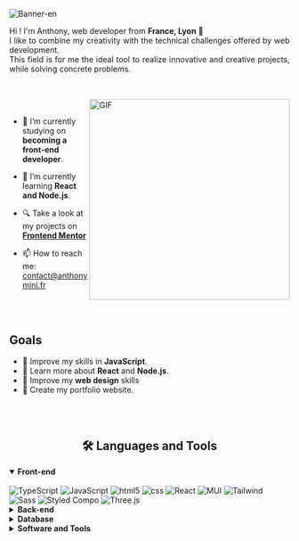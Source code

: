 <!-- Banner -->
![Banner-en](https://user-images.githubusercontent.com/82963356/217269246-8c42f952-e34b-4161-a676-8de2fa2c456b.png)

<p align="justify">
Hi ! I'm Anthony, web developer  from <b>France, Lyon</b> 📍
<br>
I like to combine my creativity with the technical challenges offered by web development.
<br>
This field is for me the ideal tool to realize innovative and creative projects, while solving concrete problems.
</p>

##

<br>

<!--- Web illustrations by Storyset ( https://storyset.com/web ) --->
<img align="right" alt="GIF" src="https://user-images.githubusercontent.com/82963356/217264053-30dfcbcf-6ce0-417f-9a2c-bf9eea88f770.svg" width="360px"/>

<br>


- 🔭 I’m currently studying on **becoming a front-end developer**.

- 🌱 I’m currently learning **React and Node.js**.

- 🔍 Take a look at my projects on [**Frontend Mentor**](https://www.frontendmentor.io/profile/anthony-mini)

- 📫 How to reach me: <a href="mailto:contact@anthonymini.fr"> contact@anthonymini.fr</a>



<br>
<br>

## Goals

- 🚀 Improve my skills in **JavaScript**.
- 🚀 Learn more about **React** and **Node.js**.
- 🚀 Improve my **web design** skills
- 🚀 Create my portfolio website.

<br>
<br>


<h2 align="center">🛠️ Languages and Tools</h2>

<div align = "left">

<details open>
<summary><b>Front-end</b></summary>
<br>
<img alt="TypeScript" src="https://img.shields.io/badge/-TypeScript-007ACC?style=for-the-badge&logo=typescript&logoColor=white" />
<img alt="JavaScript" src="https://img.shields.io/badge/-JavaScript-F7B93E?style=for-the-badge&logo=javascript&logoColor=white" />
<img alt="html5" src="https://img.shields.io/badge/-HTML5-E34F26?style=for-the-badge&logo=html5&logoColor=white" />
<img alt="css" src="https://img.shields.io/badge/-css3-1572B6?style=for-the-badge&logo=css3&logoColor=white" />
<img alt="React" src="https://img.shields.io/badge/-React-45b8d8?style=for-the-badge&logo=react&logoColor=white" />
<img alt="MUI" src="https://img.shields.io/badge/-Material UI-000000?style=for-the-badge&logo=mui&logoColor=white" />
<img alt="Tailwind" src="https://img.shields.io/badge/-tailwind css-38B2AC?style=for-the-badge&logo=tailwindcss&logoColor=white" />
<img alt="Sass" src="https://img.shields.io/badge/-Sass-CC6699?style=for-the-badge&logo=sass&logoColor=white" />
<img alt="Styled Compo" src="https://img.shields.io/badge/-Styled_Components-db7092?style=for-the-badge&logo=styled-components&logoColor=white" />
<img alt="Three.js" src="https://img.shields.io/badge/-Three.js-000000?style=for-the-badge&logo=three.js&logoColor=white" />
    
</details>

<details close>
<summary><b> Back-end</b></summary>
<br>
<img alt="Node.js" src="https://img.shields.io/badge/-Nodejs-339933?style=for-the-badge&logo=Node.js&logoColor=white" />
<img alt="Express" src="https://img.shields.io/badge/-Express-000000?style=for-the-badge&logo=express&logoColor=white" />
</details>

<details close>
<summary><b>Database</b></summary>
<br>
<img alt="MongoDB" src="https://img.shields.io/badge/-MongoDB-47A248?style=for-the-badge&logo=mongodb&logoColor=white" />
<img alt="MySql" src="https://img.shields.io/badge/-mysql-CC2927?style=for-the-badge&logo=mysql&logoColor=white" />
</details>

<details close>
<summary><b>Software and Tools</b></summary>
<br>

> Software :

<img alt="Figma" src="https://img.shields.io/badge/-Figma-2C2C2C?style=for-the-badge&logo=figma&logoColor=white" />
<img alt="Postman" src="https://img.shields.io/badge/-Postman-F15923?style=for-the-badge&logo=postman&logoColor=white" />
<img alt="VScode" src="https://img.shields.io/badge/-Visual Studio Code-007ACC?style=for-the-badge&logo=visual-studio-code&logoColor=white" />
<img alt="Docker" src="https://img.shields.io/badge/-Docker-46a2f1?style=for-the-badge&logo=docker&logoColor=white" />
<img alt="Blender" src="https://img.shields.io/badge/-blender-000000?style=for-the-badge&logo=blender&logoColor=white" />
<img alt="Virtualbox" src="https://img.shields.io/badge/-virtualbox-173761?style=for-the-badge&logo=virtualbox&logoColor=white" />

  > Tools : 
<img alt="Shell" src="https://img.shields.io/badge/-Shell-88E051?style=for-the-badge&logo=linux&logoColor=white" />
<img alt="vitejs" src="https://img.shields.io/badge/-vite.js-FFBE14?style=for-the-badge&logo=vite&logoColor=white" />
<img alt="CRA" src="https://img.shields.io/badge/-Create React App-07C8A3?style=for-the-badge&logo=createreactapp&logoColor=white" />
<img alt="Webpack" src="https://img.shields.io/badge/-Webpack-8DD6F9?style=for-the-badge&logo=webpack&logoColor=white" />
<img alt="git" src="https://img.shields.io/badge/-Git-F05032?style=for-the-badge&logo=git&logoColor=white" />
<img alt="npm" src="https://img.shields.io/badge/-NPM-CB3837?style=for-the-badge&logo=npm&logoColor=white" />
<img alt="yarn" src="https://img.shields.io/badge/-Yarn-45b8d8?style=for-the-badge&logo=yarn&logoColor=white" />
<img alt="Prettier" src="https://img.shields.io/badge/-Prettier-F7B93E?style=for-the-badge&logo=prettier&logoColor=white" />

</details>
</div>

<br>

